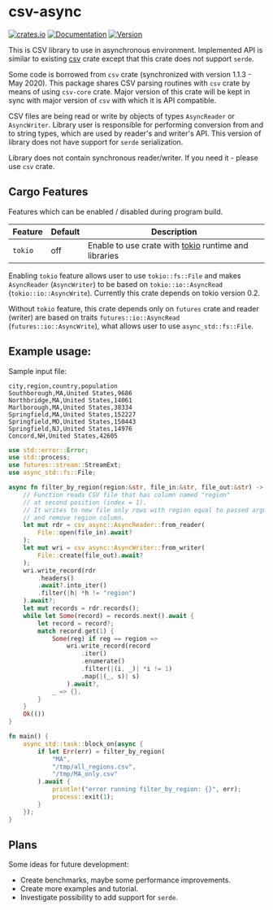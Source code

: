 # csv-async
[![crates.io](https://img.shields.io/crates/v/csv-async)](https://crates.io/crates/csv-async)
[![Documentation](https://docs.rs/csv-async/badge.svg)](https://docs.rs/csv-async)
[![Version](https://img.shields.io/badge/rustc-1.45+-ab6000.svg)](https://blog.rust-lang.org/2020/07/16/Rust-1.45.0.html)

This is CSV library to use in asynchronous environment.
Implemented API is similar to existing [csv](https://github.com/BurntSushi/rust-csv) crate except that this crate does not support `serde`.

Some code is borrowed from `csv` crate (synchronized with version 1.1.3 - May 2020).
This package shares CSV parsing routines with `csv` crate by means of using `csv-core` crate.
Major version of this crate will be kept in sync with major version of `csv` with which it is API compatible.

CSV files are being read or write by objects of types `AsyncReader` or `AsyncWriter`.
Library user is responsible for performing conversion from and to string types, which are used by reader's and writer's API.
This version of library does not have support for `serde` serialization.

Library does not contain synchronous reader/writer. If you need it - please use `csv` crate.

## Cargo Features
Features which can be enabled / disabled during program build.

| Feature  | Default | Description |
|----------|---------|-------------|
| `tokio`  | off     | Enable to use crate with [tokio](https://tokio.rs) runtime and libraries |

Enabling `tokio` feature allows user to use `tokio::fs::File` and makes `AsyncReader` (`AsyncWriter`) 
to be based on `tokio::io::AsyncRead` (`tokio::io::AsyncWrite`). Currently this crate depends on tokio version 0.2.

Without `tokio` feature, this crate depends only on `futures` crate and reader (writer) are based on traits `futures::io::AsyncRead` (`futures::io::AsyncWrite`), what allows user to use `async_std::fs::File`.

## Example usage:  
Sample input file:
```csv
city,region,country,population
Southborough,MA,United States,9686
Northbridge,MA,United States,14061
Marlborough,MA,United States,38334
Springfield,MA,United States,152227
Springfield,MO,United States,150443
Springfield,NJ,United States,14976
Concord,NH,United States,42605
```

```rust
use std::error::Error;
use std::process;
use futures::stream::StreamExt;
use async_std::fs::File;

async fn filter_by_region(region:&str, file_in:&str, file_out:&str) -> Result<(), Box<dyn Error>> {
    // Function reads CSV file that has column named "region"
    // at second position (index = 1).
    // It writes to new file only rows with region equal to passed argument
    // and remove region column.
    let mut rdr = csv_async::AsyncReader::from_reader(
        File::open(file_in).await?
    );
    let mut wri = csv_async::AsyncWriter::from_writer(
        File::create(file_out).await?
    );
    wri.write_record(rdr
        .headers()
        .await?.into_iter()
        .filter(|h| *h != "region")
    ).await?;
    let mut records = rdr.records();
    while let Some(record) = records.next().await {
        let record = record?;
        match record.get(1) {
            Some(reg) if reg == region => 
                wri.write_record(record
                    .iter()
                    .enumerate()
                    .filter(|(i, _)| *i != 1)
                    .map(|(_, s)| s)
                ).await?,
            _ => {},
        }
    }
    Ok(())
}

fn main() {
    async_std::task::block_on(async {
        if let Err(err) = filter_by_region(
            "MA",
            "/tmp/all_regions.csv",
            "/tmp/MA_only.csv"
        ).await {
            println!("error running filter_by_region: {}", err);
            process::exit(1);
        }
    });
}
```
## Plans
Some ideas for future development:

- Create benchmarks, maybe some performance improvements.
- Create more examples and tutorial.
- Investigate possibility to add support for `serde`.

